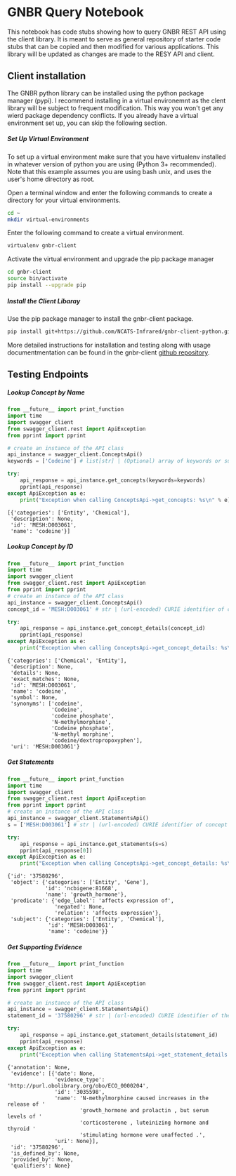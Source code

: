 
# GNBR Query Notebook

This notebook has code stubs showing how to query GNBR REST API using the client library.  It is meant to serve as general repository of starter code stubs that can be copied and then modified for various applications.  This library will be updated as changes are made to the RESY API and client.

## Client installation
The GNBR python library can be installed using the python package manager (pypi).  I recommend installing in a virtual environemnt as the clent library will be subject to frequent modification. This way you won't get any wierd package dependency conflicts. If you already have a virtual environment set up, you can skip the following section.

##### Set Up Virtual Environment
To set up a virtual environment make sure that you have virtualenv installed in whatever version of python you are using (Python 3+ recommended).  Note that this example assumes you are using bash unix, and uses the user's home directory as root. 

Open a terminal window and enter the following commands to create a directory for your virtual environments.

```sh
cd ~
mkdir virtual-environments
```

Enter the following command to create a virtual environment.

```sh
virtualenv gnbr-client
```

Activate the virtual environment and upgrade the pip package manager

```sh
cd gnbr-client
source bin/activate
pip install --upgrade pip
```

##### Install the Client Libaray
Use the pip package manager to install the gnbr-client package.

```sh
pip install git+https://github.com/NCATS-Infrared/gnbr-client-python.git
```

More detailed instructions for installation and testing along with usage documentmentation can be found in the gnbr-client [github repository](https://github.com/NCATS-Infrared/gnbr-client-python).

## Testing Endpoints

##### Lookup Concept by Name


```python
from __future__ import print_function
import time
import swagger_client
from swagger_client.rest import ApiException
from pprint import pprint

# create an instance of the API class
api_instance = swagger_client.ConceptsApi()
keywords = ['Codeine'] # list[str] | (Optional) array of keywords or substrings against which to match concept names and synonyms (optional)

try:
    api_response = api_instance.get_concepts(keywords=keywords)
    pprint(api_response)
except ApiException as e:
    print("Exception when calling ConceptsApi->get_concepts: %s\n" % e)
```

    [{'categories': ['Entity', 'Chemical'],
     'description': None,
     'id': 'MESH:D003061',
     'name': 'codeine'}]


##### Lookup Concept by ID


```python
from __future__ import print_function
import time
import swagger_client
from swagger_client.rest import ApiException
from pprint import pprint
# create an instance of the API class
api_instance = swagger_client.ConceptsApi()
concept_id = 'MESH:D003061' # str | (url-encoded) CURIE identifier of concept of interest

try:
    api_response = api_instance.get_concept_details(concept_id)
    pprint(api_response)
except ApiException as e:
    print("Exception when calling ConceptsApi->get_concept_details: %s\n" % e)
```

    {'categories': ['Chemical', 'Entity'],
     'description': None,
     'details': None,
     'exact_matches': None,
     'id': 'MESH:D003061',
     'name': 'codeine',
     'symbol': None,
     'synonyms': ['codeine',
                  'Codeine',
                  'codeine phosphate',
                  'N-methylmorphine',
                  'Codeine phosphate',
                  'N-methyl morphine',
                  'codeine/dextropropoxyphen'],
     'uri': 'MESH:D003061'}


##### Get Statements


```python
from __future__ import print_function
import time
import swagger_client
from swagger_client.rest import ApiException
from pprint import pprint
# create an instance of the API class
api_instance = swagger_client.StatementsApi()
s = ['MESH:D003061'] # str | (url-encoded) CURIE identifier of concept of interest

try:
    api_response = api_instance.get_statements(s=s)
    pprint(api_response[0])
except ApiException as e:
    print("Exception when calling ConceptsApi->get_concept_details: %s\n" % e)
```

    {'id': '37580296',
     'object': {'categories': ['Entity', 'Gene'],
                'id': 'ncbigene:81668',
                'name': 'growth_hormone'},
     'predicate': {'edge_label': 'affects expression of',
                   'negated': None,
                   'relation': 'affects expression'},
     'subject': {'categories': ['Entity', 'Chemical'],
                 'id': 'MESH:D003061',
                 'name': 'codeine'}}


##### Get Supporting Evidence


```python
from __future__ import print_function
import time
import swagger_client
from swagger_client.rest import ApiException
from pprint import pprint

# create an instance of the API class
api_instance = swagger_client.StatementsApi()
statement_id = '37580296' # str | (url-encoded) CURIE identifier of the concept-relationship statement (\"assertion\", \"claim\") for which associated evidence is sought 

try:
    api_response = api_instance.get_statement_details(statement_id)
    pprint(api_response)
except ApiException as e:
    print("Exception when calling StatementsApi->get_statement_details: %s\n" % e)
```

    {'annotation': None,
     'evidence': [{'date': None,
                   'evidence_type': 'http://purl.obolibrary.org/obo/ECO_0000204',
                   'id': '3035598',
                   'name': 'N-methylmorphine caused increases in the release of '
                           'growth_hormone and prolactin , but serum levels of '
                           'corticosterone , luteinizing hormone and thyroid '
                           'stimulating hormone were unaffected .',
                   'uri': None}],
     'id': '37580296',
     'is_defined_by': None,
     'provided_by': None,
     'qualifiers': None}



```python

```
